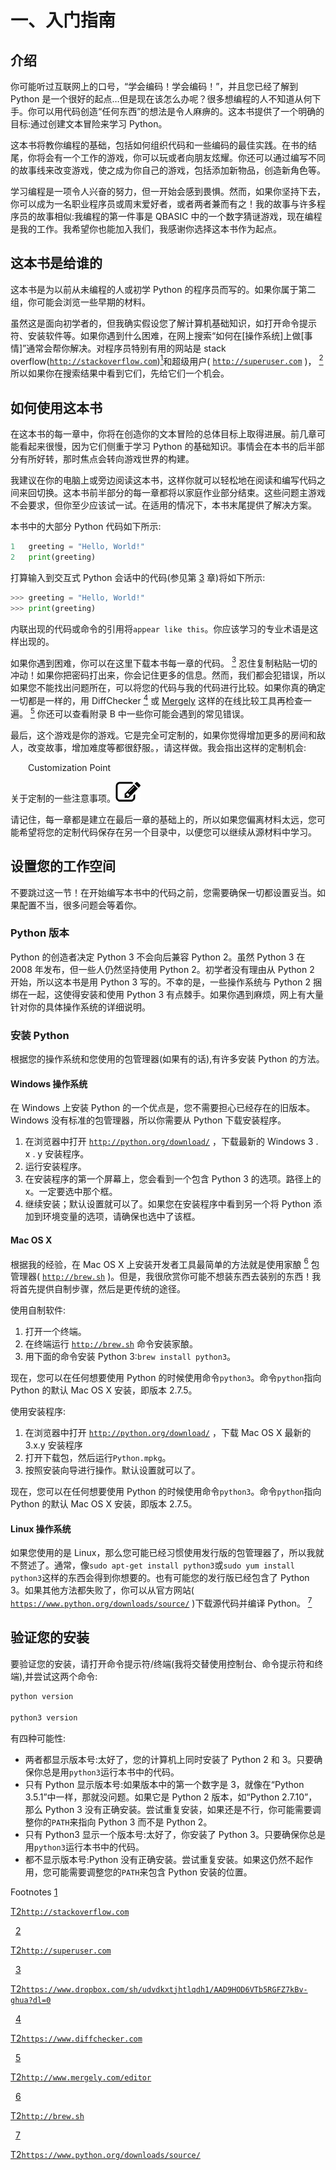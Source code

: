 # 一、入门指南

## 介绍

你可能听过互联网上的口号，“学会编码！学会编码！”，并且您已经了解到 Python 是一个很好的起点…但是现在该怎么办呢？很多想编程的人不知道从何下手。你可以用代码创造“任何东西”的想法是令人麻痹的。这本书提供了一个明确的目标:通过创建文本冒险来学习 Python。

这本书将教你编程的基础，包括如何组织代码和一些编码的最佳实践。在书的结尾，你将会有一个工作的游戏，你可以玩或者向朋友炫耀。你还可以通过编写不同的故事线来改变游戏，使之成为你自己的游戏，包括添加新物品，创造新角色等。

学习编程是一项令人兴奋的努力，但一开始会感到畏惧。然而，如果你坚持下去，你可以成为一名职业程序员或周末爱好者，或者两者兼而有之！我的故事与许多程序员的故事相似:我编程的第一件事是 QBASIC 中的一个数字猜谜游戏，现在编程是我的工作。我希望你也能加入我们，我感谢你选择这本书作为起点。

## 这本书是给谁的

这本书是为以前从未编程的人或初学 Python 的程序员而写的。如果你属于第二组，你可能会浏览一些早期的材料。

虽然这是面向初学者的，但我确实假设您了解计算机基础知识，如打开命令提示符、安装软件等。如果你遇到什么困难，在网上搜索“如何在[操作系统]上做[事情]”通常会帮你解决。对程序员特别有用的网站是 stack overflow([`http://stackoverflow.com`](http://stackoverflow.com))[<sup>1</sup>](#Fn1)和超级用户( [`http://superuser.com`](http://superuser.com) )， [<sup>2</sup>](#Fn2) 所以如果你在搜索结果中看到它们，先给它们一个机会。

## 如何使用这本书

在这本书的每一章中，你将在创造你的文本冒险的总体目标上取得进展。前几章可能看起来很慢，因为它们侧重于学习 Python 的基础知识。事情会在本书的后半部分有所好转，那时焦点会转向游戏世界的构建。

我建议在你的电脑上或旁边阅读这本书，这样你就可以轻松地在阅读和编写代码之间来回切换。这本书前半部分的每一章都将以家庭作业部分结束。这些问题主游戏不会要求，但你至少应该试一试。在适用的情况下，本书末尾提供了解决方案。

本书中的大部分 Python 代码如下所示:

```py
1   greeting = "Hello, World!"
2   print(greeting)

```

打算输入到交互式 Python 会话中的代码(参见第 [3](03.html) 章)将如下所示:

```py
>>> greeting = "Hello, World!"
>>> print(greeting)

```

内联出现的代码或命令的引用将`appear like this`。你应该学习的专业术语是这样出现的。

如果你遇到困难，你可以在这里下载本书每一章的代码。 [<sup>3</sup>](#Fn3) 忍住复制粘贴一切的冲动！如果你把密码打出来，你会记住更多的信息。然而，我们都会犯错误，所以如果您不能找出问题所在，可以将您的代码与我的代码进行比较。如果你真的确定一切都是一样的，用 DiffChecker [<sup>4</sup>](#Fn4) 或 [Mergely](http://www.mergely.com/editor) 这样的在线比较工具再检查一遍。 [<sup>5</sup>](#Fn5) 你还可以查看附录 B 中一些你可能会遇到的常见错误。

最后，这个游戏是你的游戏。它是完全可定制的，如果你觉得增加更多的房间和敌人，改变故事，增加难度等都很舒服。，请这样做。我会指出这样的定制机会:

  Customization Point

关于定制的一些注意事项。![A458925_1_En_1_Figa_HTML.jpg](img/A458925_1_En_1_Figa_HTML.jpg)

请记住，每一章都是建立在最后一章的基础上的，所以如果您偏离材料太远，您可能希望将您的定制代码保存在另一个目录中，以便您可以继续从源材料中学习。

## 设置您的工作空间

不要跳过这一节！在开始编写本书中的代码之前，您需要确保一切都设置妥当。如果配置不当，很多问题会等着你。

### Python 版本

Python 的创造者决定 Python 3 不会向后兼容 Python 2。虽然 Python 3 在 2008 年发布，但一些人仍然坚持使用 Python 2。初学者没有理由从 Python 2 开始，所以这本书是用 Python 3 写的。不幸的是，一些操作系统与 Python 2 捆绑在一起，这使得安装和使用 Python 3 有点棘手。如果你遇到麻烦，网上有大量针对你的具体操作系统的详细说明。

### 安装 Python

根据您的操作系统和您使用的包管理器(如果有的话),有许多安装 Python 的方法。

#### Windows 操作系统

在 Windows 上安装 Python 的一个优点是，您不需要担心已经存在的旧版本。Windows 没有标准的包管理器，所以你需要从 Python 下载安装程序。

1.  在浏览器中打开 [`http://python.org/download/`](http://python.org/download/) ，下载最新的 Windows 3 . x . y 安装程序。
2.  运行安装程序。
3.  在安装程序的第一个屏幕上，您会看到一个包含 Python 3 的选项。路径上的 x。一定要选中那个框。
4.  继续安装；默认设置就可以了。如果您在安装程序中看到另一个将 Python 添加到环境变量的选项，请确保也选中了该框。

#### Mac OS X

根据我的经验，在 Mac OS X 上安装开发者工具最简单的方法就是使用家酿 [<sup>6</sup>](#Fn6) 包管理器( [`http://brew.sh`](http://brew.sh) )。但是，我很欣赏你可能不想装东西去装别的东西！我将首先提供自制步骤，然后是更传统的途径。

使用自制软件:

1.  打开一个终端。
2.  在终端运行 [`http://brew.sh`](http://brew.sh) 命令安装家酿。
3.  用下面的命令安装 Python 3:`brew install python3`。

现在，您可以在任何想要使用 Python 的时候使用命令`python3`。命令`python`指向 Python 的默认 Mac OS X 安装，即版本 2.7.5。

使用安装程序:

1.  在浏览器中打开 [`http://python.org/download/`](http://python.org/download/) ，下载 Mac OS X 最新的 3.x.y 安装程序
2.  打开下载包，然后运行`Python.mpkg`。
3.  按照安装向导进行操作。默认设置就可以了。

现在，您可以在任何想要使用 Python 的时候使用命令`python3`。命令`python`指向 Python 的默认 Mac OS X 安装，即版本 2.7.5。

#### Linux 操作系统

如果您使用的是 Linux，那么您可能已经习惯使用发行版的包管理器了，所以我就不赘述了。通常，像`sudo apt-get install python3`或`sudo yum install python3`这样的东西会得到你想要的。也有可能您的发行版已经包含了 Python 3。如果其他方法都失败了，你可以从官方网站( [`https://www.python.org/downloads/source/`](https://www.python.org/downloads/source/) )下载源代码并编译 Python。 [<sup>7</sup>](#Fn7)

## 验证您的安装

要验证您的安装，请打开命令提示符/终端(我将交替使用控制台、命令提示符和终端),并尝试这两个命令:

```py
python version

python3 version

```

有四种可能性:

*   两者都显示版本号:太好了，您的计算机上同时安装了 Python 2 和 3。只要确保你总是用`python3`运行本书中的代码。
*   只有 Python 显示版本号:如果版本中的第一个数字是 3，就像在“Python 3.5.1”中一样，那就没问题。如果它是 Python 2 版本，如“Python 2.7.10”，那么 Python 3 没有正确安装。尝试重复安装，如果还是不行，你可能需要调整你的`PATH`来指向 Python 3 而不是 Python 2。
*   只有 Python3 显示一个版本号:太好了，你安装了 Python 3。只要确保你总是用`python3`运行本书中的代码。
*   都不显示版本号:Python 没有正确安装。尝试重复安装。如果这仍然不起作用，您可能需要调整您的`PATH`来包含 Python 安装的位置。

Footnotes [1](#Fn1_source)

[T2`http://stackoverflow.com`](http://stackoverflow.com)

  [2](#Fn2_source)

[T2`http://superuser.com`](http://superuser.com)

  [3](#Fn3_source)

[T2`https://www.dropbox.com/sh/udvdkxtjhtlqdh1/AAD9HOD6VTb5RGFZ7kBv-ghua?dl=0`](https://www.dropbox.com/sh/udvdkxtjhtlqdh1/AAD9HOD6VTb5RGFZ7kBv-ghua?dl=0)

  [4](#Fn4_source)

[T2`https://www.diffchecker.com`](https://www.diffchecker.com)

  [5](#Fn5_source)

[T2`http://www.mergely.com/editor`](http://www.mergely.com/editor)

  [6](#Fn6_source)

[T2`http://brew.sh`](http://brew.sh)

  [7](#Fn7_source)

[T2`https://www.python.org/downloads/source/`](https://www.python.org/downloads/source/)